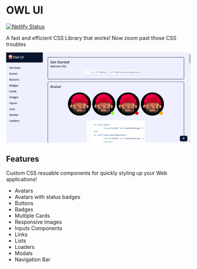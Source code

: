 # OWL UI

[![Netlify Status](https://api.netlify.com/api/v1/badges/402930b7-8701-4e9d-9098-19f2c2d527fc/deploy-status)](https://app.netlify.com/sites/owlui/deploys)

A fast and efficient CSS Library that works! Now zoom past those CSS troubles

![Screenshot](./assets/Screenshot.png)

## Features

Custom CSS resuable components for quickly styling up your Web applications!

- Avatars
- Avatars with status badges
- Buttons
- Badges
- Multiple Cards
- Responsive Images
- Inputs Components
- Links
- Lists
- Loaders
- Modals
- Navigation Bar
